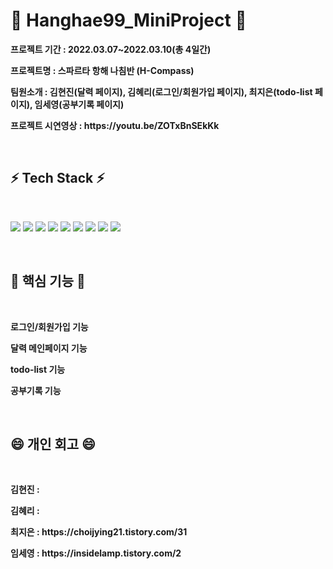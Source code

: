 # 🌱 Hanghae99_MiniProject 🌱

<p><strong>프로젝트 기간 : 2022.03.07~2022.03.10(총 4일간)</strong></p>
<p><strong>프로젝트명 : 스파르타 항해 나침반 (H-Compass)</strong></p>
<p><strong>팀원소개 : 김현진(달력 페이지), 김혜리(로그인/회원가입 페이지), 최지은(todo-list 페이지), 임세영(공부기록 페이지)</strong></p>
<p><strong>프로젝트 시연영상 : https://youtu.be/ZOTxBnSEkKk</strong></p>
<br>
<h2><strong>⚡ Tech Stack ⚡</strong></h2>
</br>
<p><img src="https://img.shields.io/badge/Html-E34F26?style=flat-square&logo=Html5&logoColor=white"/> <img src="https://img.shields.io/badge/CSS-1572B6?style=flat-square&logo=CSS3&logoColor=white"/> <img src="https://img.shields.io/badge/JavaScript-F7DF1E?style=flat-square&logo=JavaScript&logoColor=white"/> <img src="https://img.shields.io/badge/Python-3776AB?style=flat-square&logo=Python&logoColor=white"/> <img src="https://img.shields.io/badge/MongoDB-47A248?style=flat-square&logo=MongoDB&logoColor=white"/> <img src="https://img.shields.io/badge/Flask-000000?style=flat-square&logo=Flask&logoColor=white"/> <img src="https://img.shields.io/badge/Jinja-B41717?style=flat-square&logo=Jinja&logoColor=white"/> <img src="https://img.shields.io/badge/Linux-FCC624?style=flat-square&logo=Linux&logoColor=white"/> <img src="https://img.shields.io/badge/AWS-003366?style=flat-square&logo=AWS&logoColor=white"/></p>
<br>
<h2><strong>🔭 핵심 기능 🔭</strong></h2>
</br>
<p><strong>로그인/회원가입 기능</strong></p>
<p><strong>달력 메인페이지 기능</strong></p>
<p><strong>todo-list 기능</strong></p>
<p><strong>공부기록 기능</strong></p>
<br>
<h2><strong>😄 개인 회고 😄</strong></h2>
</br>
<p><strong>김현진 : </strong></p>
<p><strong>김혜리 : </strong></p>
<p><strong>최지은 : https://choijying21.tistory.com/31</strong></p>
<p><strong>임세영 : https://insidelamp.tistory.com/2
